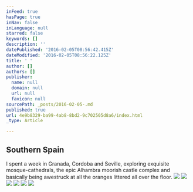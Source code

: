 ```yaml
---
inFeed: true
hasPage: true
inNav: false
inLanguage: null
starred: false
keywords: []
description: ''
datePublished: '2016-02-05T08:56:42.415Z'
dateModified: '2016-02-05T08:56:22.125Z'
title: ' '
author: []
authors: []
publisher:
  name: null
  domain: null
  url: null
  favicon: null
sourcePath: _posts/2016-02-05-.md
published: true
url: 4e9b8329-ba99-4ab8-8bd2-9c702505d8a6/index.html
_type: Article

---
```

## Southern Spain

I spent a week in Granada, Cordoba and Seville, exploring exquisite mosque-cathedrals, the epic Alhambra moorish castle complex and basically being awestruck at all the oranges littered all over the floor. ![](https://the-grid-user-content.s3-us-west-2.amazonaws.com/4644da1d-a117-4a95-a31a-e422df9975f7.jpg)
![](https://the-grid-user-content.s3-us-west-2.amazonaws.com/15ef3d38-4e8d-46a0-aa10-ea5ce059e361.jpg)
![](https://the-grid-user-content.s3-us-west-2.amazonaws.com/c5e9f1f6-6d80-4e31-936b-dfd2e20e229c.jpg)
![](https://the-grid-user-content.s3-us-west-2.amazonaws.com/90a881d2-ca97-47b7-9780-b926664a8913.jpg)
![](https://the-grid-user-content.s3-us-west-2.amazonaws.com/81c39d37-a69a-4ec9-8572-28d9551e2df5.jpg)
![](https://the-grid-user-content.s3-us-west-2.amazonaws.com/566e36b0-0a5b-48a0-bafc-a0640922c9d9.jpg)

#